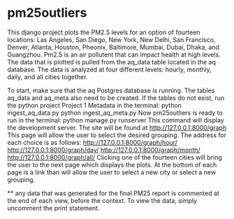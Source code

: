 # pm25outliers
This django project plots the PM2.5 levels for an option of fourteen locations: Las Angeles, San Diego, New York, New Delhi, San Francisco, Denver, Atlanta, Houston, Pheonix, Baltimore, Mumbai, Dubai, Dhaka, and Guangzhou. Pm2.5 is an air pollutent that can impact health at high levels.
The data that is plotted is pulled from the aq_data table located in the aq database.
The data is analyzed at four different levels: hourly, monthly, daily, and all cities together.

To start, make sure that the aq Postgres database is running.
The tables aq_data and aq_meta also need to be created. If the tables do not exist,
run the python project Project 1 Metadata in the terminal:
    python ingest_aq_data.py
    python ingest_aq_meta.py
Now pm25outliers is ready to run in the terminal:
    python manage.py runserver 
This command will display the development server.  The site will be found at 
    http://127.0.0.1:8000/graph
This page will allow the user to select the desired grouping.
The address for each choice is as follows: 
    http://127.0.0.1:8000/graph/hour/
    http://127.0.0.1:8000/graph/day/
    http://127.0.0.1:8000/graph/month/
    http://127.0.0.1:8000/graph/all/
Clicking one of the fourteen cities will bring the user to the next page which displays the plots.
At the bottom of each page is a link than will allow the user to select a new city or select a new grouping. 

** any data that was generated for the final PM25 report is commented at the end of each view, before the context.  To view the data, simply uncomment the print statement.
    
